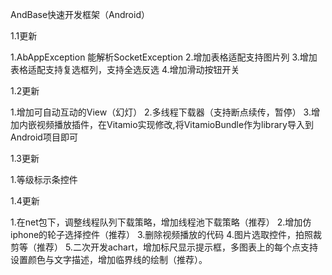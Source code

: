 AndBase快速开发框架（Android）

1.1更新

1.AbAppException 能解析SocketException
2.增加表格适配支持图片列
3.增加表格适配支持复选框列，支持全选反选
4.增加滑动按钮开关


1.2更新

1.增加可自动互动的View（幻灯）
2.多线程下载器（支持断点续传，暂停）
3.增加内嵌视频播放插件，在Vitamio实现修改,将VitamioBundle作为library导入到Android项目即可

1.3更新

1.等级标示条控件


1.4更新

1.在net包下，调整线程队列下载策略，增加线程池下载策略（推荐）
2.增加仿iphone的轮子选择控件（推荐）
3.删除视频播放的代码
4.图片选取控件，拍照裁剪等（推荐）
5.二次开发achart，增加标尺显示提示框，多图表上的每个点支持设置颜色与文字描述，增加临界线的绘制（推荐）。

